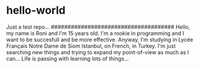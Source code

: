 # hello-world
Just a test repo...
#####################################
Hello, my name is Roni and I'm 15 years old. I'm a rookie in programming and I want to be succesfull and be more effective. Anyway, I'm studying in Lycée Français Notre Dame de Siom Istanbul, on French, in Turkey. I'm just searching new things and trying to expand my point-of-view as much as I can... Life is passing with learning lots of things...
